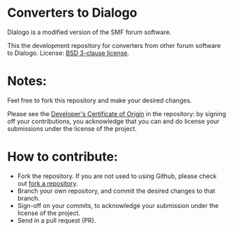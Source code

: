 Converters to Dialogo
=====================

Dialogo is a modified version of the SMF forum software. 

This the development repository for converters from other forum software to Dialogo.
License: [BSD 3-clause license](http://www.opensource.org/licenses/BSD-3-Clause).

Notes:
===
Feel free to fork this repository and make your desired changes.

Please see the [Developer's Certificate of Origin](https://github.com/Spuds/SMF21se/blob/master/DCO.txt) in the repository:
by signing off your contributions, you acknowledge that you can and do license your submissions under the license of the project.

How to contribute:
===
* Fork the repository. If you are not used to using Github, please check out [fork a repository](http://help.github.com/fork-a-repo).
* Branch your own repository, and commit the desired changes to that branch.
* Sign-off on your commits, to acknowledge your submission under the license of the project.
* Send in a pull request (PR).

